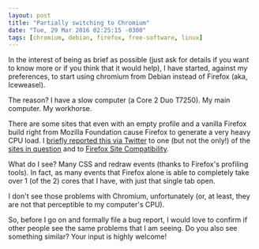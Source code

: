 ```yaml
---
layout: post
title: "Partially switching to Chromium"
date: "Tue, 29 Mar 2016 02:25:15 -0300"
tags: [chromium, debian, firefox, free-software, linux]
---
```


In the interest of being as brief as possible (just ask for details if you
want to know more or if you think that it would help), I have started,
against my preferences, to start using chromium from Debian instead of
Firefox (aka, Iceweasel).

The reason? I have a slow computer (a Core 2 Duo T7250). My main computer.
My workhorse.

There are some sites that even with an empty profile and a vanilla Firefox
build right from Mozilla Foundation cause Firefox to generate a very heavy
CPU load.  I [briefly reported this via Twitter][1] to one (but not the
only!) of the [sites in question][2] and to [Firefox Site Compatibility][3].

[1]: https://twitter.com/rtdbrito/status/703098330629296128
[2]: https://web.telegram.org/
[3]: https://www.fxsitecompat.com/

What do I see? Many CSS and redraw events (thanks to Firefox's profiling
tools). In fact, as many events that Firefox alone is able to completely
take over 1 (of the 2) cores that I have, with just that single tab open.

I don't see those problems with Chromium, unfortunately (or, at least, they
are not that perceptible to my computer's CPU).

So, before I go on and formally file a bug report, I would love to confirm
if other people see the same problems that I am seeing. Do you also see
something similar? Your input is highly welcome!


